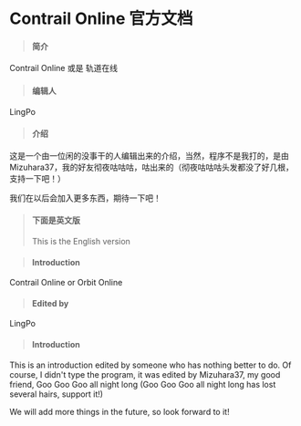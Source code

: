 # Contrail Online 官方文档

> #### 简介

Contrail Online 或是 轨道在线

> #### 编辑人

LingPo

> #### 介绍

这是一个由一位闲的没事干的人编辑出来的介绍，当然，程序不是我打的，是由Mizuhara37，我的好友彻夜咕咕咕，咕出来的（彻夜咕咕咕头发都没了好几根，支持一下吧！）

我们在以后会加入更多东西，期待一下吧！

>#### 下面是英文版
>This is the English version


> #### Introduction

Contrail Online or Orbit Online

> #### Edited by

LingPo

> #### Introduction

This is an introduction edited by someone who has nothing better to do. Of course, I didn't type the program, it was edited by Mizuhara37, my good friend, Goo Goo Goo all night long (Goo Goo Goo all night long has lost several hairs, support it!)

We will add more things in the future, so look forward to it!


